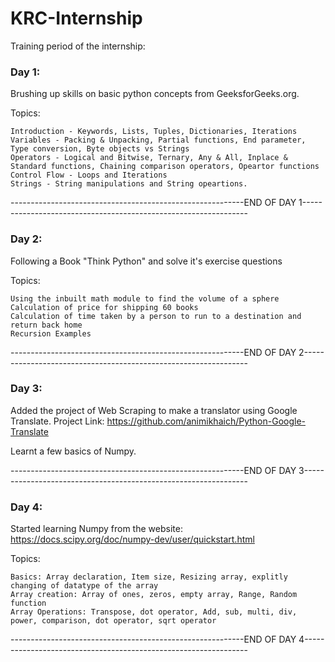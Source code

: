 # KRC-Internship

Training period of the internship:

### Day 1:

Brushing up skills on basic python concepts from GeeksforGeeks.org.

  Topics:
  
    Introduction - Keywords, Lists, Tuples, Dictionaries, Iterations
    Variables - Packing & Unpacking, Partial functions, End parameter, Type conversion, Byte objects vs Strings
    Operators - Logical and Bitwise, Ternary, Any & All, Inplace & Standard functions, Chaining comparison operators, Opeartor functions
    Control Flow - Loops and Iterations
    Strings - String manipulations and String opeartions.

----------------------------------------------------------END OF DAY 1----------------------------------------------------------------

### Day 2:

Following a Book "Think Python" and solve it's exercise questions

  Topics:
  
    Using the inbuilt math module to find the volume of a sphere
    Calculation of price for shipping 60 books
    Calculation of time taken by a person to run to a destination and return back home
    Recursion Examples

----------------------------------------------------------END OF DAY 2----------------------------------------------------------------

### Day 3:

Added the project of Web Scraping to make a translator using Google Translate.
Project Link: https://github.com/animikhaich/Python-Google-Translate

Learnt a few basics of Numpy.

----------------------------------------------------------END OF DAY 3----------------------------------------------------------------

### Day 4:

Started learning Numpy from the website: https://docs.scipy.org/doc/numpy-dev/user/quickstart.html

  Topics:
  
    Basics: Array declaration, Item size, Resizing array, explitly changing of datatype of the array
    Array creation: Array of ones, zeros, empty array, Range, Random function
    Array Operations: Transpose, dot operator, Add, sub, multi, div, power, comparison, dot operator, sqrt operator

----------------------------------------------------------END OF DAY 4----------------------------------------------------------------
